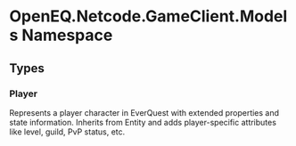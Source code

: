 ﻿# OpenEQ.Netcode.GameClient.Models Namespace

## Types

### Player

Represents a player character in EverQuest with extended properties and state information.
            Inherits from Entity and adds player-specific attributes like level, guild, PvP status, etc.


